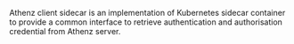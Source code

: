 Athenz client sidecar is an implementation of Kubernetes sidecar container to provide a common interface to retrieve authentication and authorisation credential from Athenz server.
